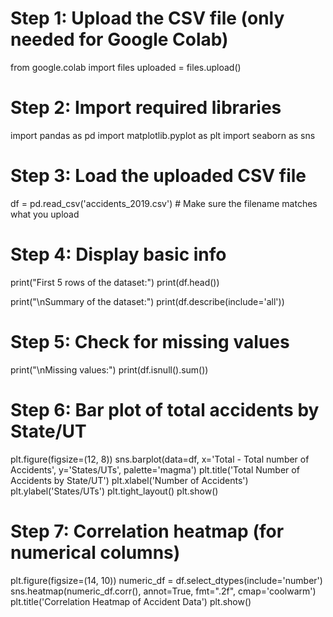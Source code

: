 # Step 1: Upload the CSV file (only needed for Google Colab)
from google.colab import files
uploaded = files.upload()

# Step 2: Import required libraries
import pandas as pd
import matplotlib.pyplot as plt
import seaborn as sns

# Step 3: Load the uploaded CSV file
df = pd.read_csv('accidents_2019.csv')  # Make sure the filename matches what you upload

# Step 4: Display basic info
print("First 5 rows of the dataset:")
print(df.head())

print("\nSummary of the dataset:")
print(df.describe(include='all'))

# Step 5: Check for missing values
print("\nMissing values:")
print(df.isnull().sum())

# Step 6: Bar plot of total accidents by State/UT
plt.figure(figsize=(12, 8))
sns.barplot(data=df, x='Total - Total number of Accidents', y='States/UTs', palette='magma')
plt.title('Total Number of Accidents by State/UT')
plt.xlabel('Number of Accidents')
plt.ylabel('States/UTs')
plt.tight_layout()
plt.show()

# Step 7: Correlation heatmap (for numerical columns)
plt.figure(figsize=(14, 10))
numeric_df = df.select_dtypes(include='number')
sns.heatmap(numeric_df.corr(), annot=True, fmt=".2f", cmap='coolwarm')
plt.title('Correlation Heatmap of Accident Data')
plt.show()
